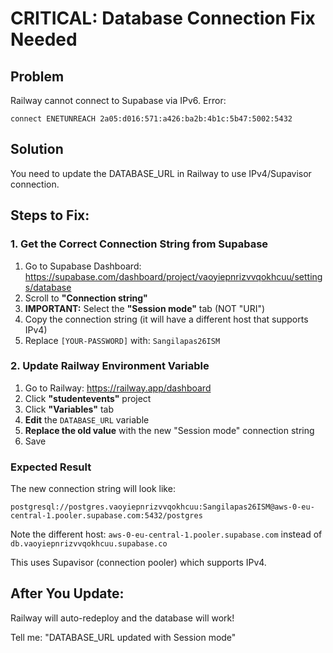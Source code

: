 # CRITICAL: Database Connection Fix Needed

## Problem
Railway cannot connect to Supabase via IPv6. Error:
```
connect ENETUNREACH 2a05:d016:571:a426:ba2b:4b1c:5b47:5002:5432
```

## Solution
You need to update the DATABASE_URL in Railway to use IPv4/Supavisor connection.

## Steps to Fix:

### 1. Get the Correct Connection String from Supabase

1. Go to Supabase Dashboard: https://supabase.com/dashboard/project/vaoyiepnrizvvqokhcuu/settings/database
2. Scroll to **"Connection string"**
3. **IMPORTANT:** Select the **"Session mode"** tab (NOT "URI")
4. Copy the connection string (it will have a different host that supports IPv4)
5. Replace `[YOUR-PASSWORD]` with: `Sangilapas26ISM`

### 2. Update Railway Environment Variable

1. Go to Railway: https://railway.app/dashboard
2. Click **"studentevents"** project
3. Click **"Variables"** tab
4. **Edit** the `DATABASE_URL` variable
5. **Replace the old value** with the new "Session mode" connection string
6. Save

### Expected Result
The new connection string will look like:
```
postgresql://postgres.vaoyiepnrizvvqokhcuu:Sangilapas26ISM@aws-0-eu-central-1.pooler.supabase.com:5432/postgres
```

Note the different host: `aws-0-eu-central-1.pooler.supabase.com` instead of `db.vaoyiepnrizvvqokhcuu.supabase.co`

This uses Supavisor (connection pooler) which supports IPv4.

## After You Update:
Railway will auto-redeploy and the database will work!

Tell me: "DATABASE_URL updated with Session mode"

